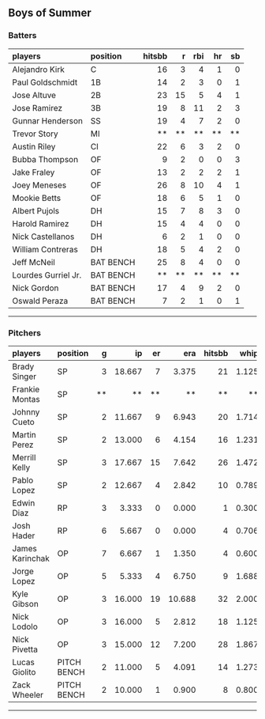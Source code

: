 ## Boys of Summer

### Batters

 
|players             |position  | hitsbb|  r| rbi| hr| sb| 
|:-------------------|:---------|------:|--:|---:|--:|--:| 
|Alejandro Kirk      |C         |     16|  3|   4|  1|  0| 
|Paul Goldschmidt    |1B        |     14|  2|   3|  0|  1| 
|Jose Altuve         |2B        |     23| 15|   5|  4|  1| 
|Jose Ramirez        |3B        |     19|  8|  11|  2|  3| 
|Gunnar Henderson    |SS        |     19|  4|   7|  2|  0| 
|Trevor Story        |MI        |     **| **|  **| **| **| 
|Austin Riley        |CI        |     22|  6|   3|  2|  0| 
|Bubba Thompson      |OF        |      9|  2|   0|  0|  3| 
|Jake Fraley         |OF        |     13|  2|   2|  2|  1| 
|Joey Meneses        |OF        |     26|  8|  10|  4|  1| 
|Mookie Betts        |OF        |     18|  6|   5|  1|  0| 
|Albert Pujols       |DH        |     15|  7|   8|  3|  0| 
|Harold Ramirez      |DH        |     15|  4|   4|  0|  0| 
|Nick Castellanos    |DH        |      6|  2|   1|  0|  0| 
|William Contreras   |DH        |     18|  5|   4|  2|  0| 
|Jeff McNeil         |BAT BENCH |     25|  8|   4|  0|  0| 
|Lourdes Gurriel Jr. |BAT BENCH |     **| **|  **| **| **| 
|Nick Gordon         |BAT BENCH |     17|  4|   9|  2|  0| 
|Oswald Peraza       |BAT BENCH |      7|  2|   1|  0|  1| 


* * *

### Pitchers

 
|players         |position    |  g|     ip| er|    era| hitsbb|  whip| so|  w| sv| 
|:---------------|:-----------|--:|------:|--:|------:|------:|-----:|--:|--:|--:| 
|Brady Singer    |SP          |  3| 18.667|  7|  3.375|     21| 1.125| 19|  2|  0| 
|Frankie Montas  |SP          | **|     **| **|     **|     **|    **| **| **| **| 
|Johnny Cueto    |SP          |  2| 11.667|  9|  6.943|     20| 1.714| 10|  0|  0| 
|Martin Perez    |SP          |  2| 13.000|  6|  4.154|     16| 1.231|  8|  0|  0| 
|Merrill Kelly   |SP          |  3| 17.667| 15|  7.642|     26| 1.472| 15|  1|  0| 
|Pablo Lopez     |SP          |  2| 12.667|  4|  2.842|     10| 0.789| 11|  1|  0| 
|Edwin Diaz      |RP          |  3|  3.333|  0|  0.000|      1| 0.300|  9|  0|  1| 
|Josh Hader      |RP          |  6|  5.667|  0|  0.000|      4| 0.706|  7|  0|  3| 
|James Karinchak |OP          |  7|  6.667|  1|  1.350|      4| 0.600| 10|  1|  0| 
|Jorge Lopez     |OP          |  5|  5.333|  4|  6.750|      9| 1.688|  5|  0|  0| 
|Kyle Gibson     |OP          |  3| 16.000| 19| 10.688|     32| 2.000| 19|  0|  0| 
|Nick Lodolo     |OP          |  3| 16.000|  5|  2.812|     18| 1.125| 18|  0|  0| 
|Nick Pivetta    |OP          |  3| 15.000| 12|  7.200|     28| 1.867| 17|  1|  0| 
|Lucas Giolito   |PITCH BENCH |  2| 11.000|  5|  4.091|     14| 1.273| 15|  0|  0| 
|Zack Wheeler    |PITCH BENCH |  2| 10.000|  1|  0.900|      8| 0.800|  8|  0|  0| 


* * *


